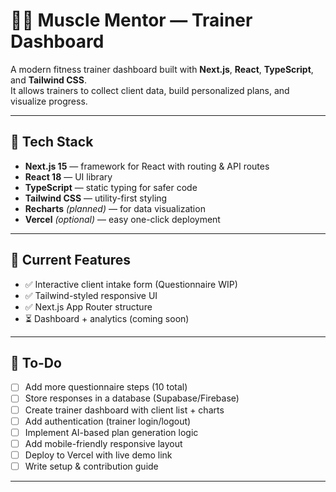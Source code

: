 # 🏋️‍♂️ Muscle Mentor — Trainer Dashboard

A modern fitness trainer dashboard built with **Next.js**, **React**, **TypeScript**, and **Tailwind CSS**.  
It allows trainers to collect client data, build personalized plans, and visualize progress.

---

## 🚀 Tech Stack
- **Next.js 15** — framework for React with routing & API routes  
- **React 18** — UI library  
- **TypeScript** — static typing for safer code  
- **Tailwind CSS** — utility-first styling  
- **Recharts** *(planned)* — for data visualization  
- **Vercel** *(optional)* — easy one-click deployment  

---

## 🧩 Current Features
- ✅ Interactive client intake form (Questionnaire WIP)  
- ✅ Tailwind-styled responsive UI  
- ✅ Next.js App Router structure  
- ⏳ Dashboard + analytics (coming soon)

---

## 🧰 To-Do
- [ ] Add more questionnaire steps (10 total)  
- [ ] Store responses in a database (Supabase/Firebase)  
- [ ] Create trainer dashboard with client list + charts  
- [ ] Add authentication (trainer login/logout)  
- [ ] Implement AI-based plan generation logic  
- [ ] Add mobile-friendly responsive layout  
- [ ] Deploy to Vercel with live demo link  
- [ ] Write setup & contribution guide  

---